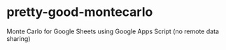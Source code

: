 # pretty-good-montecarlo
Monte Carlo for Google Sheets using Google Apps Script (no remote data sharing)
